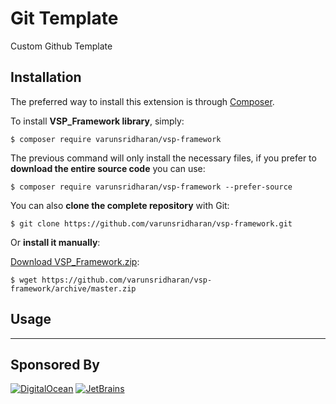 # Git Template
Custom Github Template

## Installation
The preferred way to install this extension is through [Composer](http://getcomposer.org/download/).

To install **VSP_Framework library**, simply:

    $ composer require varunsridharan/vsp-framework

The previous command will only install the necessary files, if you prefer to **download the entire source code** you can use:

    $ composer require varunsridharan/vsp-framework --prefer-source

You can also **clone the complete repository** with Git:

    $ git clone https://github.com/varunsridharan/vsp-framework.git

Or **install it manually**:

[Download VSP_Framework.zip](https://github.com/varunsridharan/vsp-framework/archive/master.zip):

    $ wget https://github.com/varunsridharan/vsp-framework/archive/master.zip

## Usage

---
## Sponsored By
[![DigitalOcean](https://vsp.ams3.cdn.digitaloceanspaces.com/cdn/DO_Logo_Horizontal_Blue-small.png)](https://s.svarun.in/Ef)  [![JetBrains](https://vsp.ams3.cdn.digitaloceanspaces.com/cdn/phpstorm-small.png?v3)](https://www.jetbrains.com)
